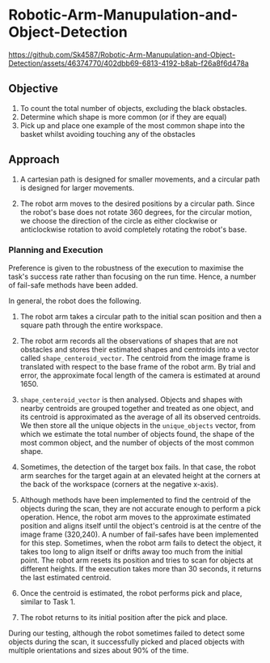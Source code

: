 # Robotic-Arm-Manupulation-and-Object-Detection



https://github.com/Sk4587/Robotic-Arm-Manupulation-and-Object-Detection/assets/46374770/402dbb69-6813-4192-b8ab-f26a8f6d478a


## Objective

1. To count the total number of objects, excluding the black obstacles.
1. Determine which shape is more common (or if they are equal)
1. Pick up and place one example of the most common shape into the basket whilst
avoiding touching any of the obstacles


## Approach

1. A cartesian path is designed for smaller movements, and a circular path is designed for larger movements.

1. The robot arm moves to the desired positions by a circular path. Since the robot's base does not rotate 360 degrees, for the circular motion, we choose the direction of the circle as either clockwise or anticlockwise rotation to avoid completely rotating the robot's base.


### Planning and Execution

Preference is given to the robustness of the execution to maximise the task's success rate rather than focusing on the run time. Hence, a number of fail-safe methods have been added.

In general, the robot does the following.

1. The robot arm takes a circular path to the initial scan position and then a square path through the entire workspace.

1. The robot arm records all the observations of shapes that are not obstacles and stores their estimated shapes and centroids into a vector called `shape_centeroid_vector`. The centroid from the image frame is translated with respect to the base frame of the robot arm. By trial and error, the approximate focal length of the camera is estimated at around 1650. 

1. `shape_centeroid_vector` is then analysed. Objects and shapes with nearby centroids are grouped together and treated as one object, and its centroid is approximated as the average of all its observed centroids. We then store all the unique objects in the `unique_objects` vector, from which we estimate the total number of objects found, the shape of the most common object, and the number of objects of the most common shape. 

1. Sometimes, the detection of the target box fails. In that case, the robot arm searches for the target again at an elevated height at the corners at the back of the workspace (corners at the negative x-axis).

1. Although methods have been implemented to find the centroid of the objects during the scan, they are not accurate enough to perform a pick operation. Hence, the robot arm moves to the approximate estimated position and aligns itself until the object's centroid is at the centre of the image frame (320,240). A number of fail-safes have been implemented for this step. Sometimes, when the robot arm fails to detect the object, it takes too long to align itself or drifts away too much from the initial point. The robot arm resets its position and tries to scan for objects at different heights. If the execution takes more than 30 seconds, it returns the last estimated centroid.

1. Once the centroid is estimated, the robot performs pick and place, similar to Task 1.

1. The robot returns to its initial position after the pick and place.

During our testing, although the robot sometimes failed to detect some objects during the scan, it successfully picked and placed objects with multiple orientations and sizes about 90% of the time. 
